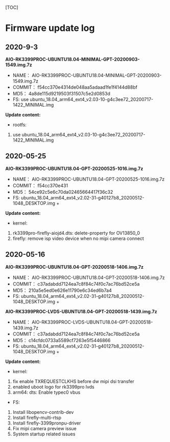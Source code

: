 [TOC]


# Firmware update log


## 2020-9-3
**AIO-RK3399PROC-UBUNTU18.04-MINIMAL-GPT-20200903-1549.img.7z**

* NAME： AIO-RK3399PROC-UBUNTU18.04-MINIMAL-GPT-20200903-1549.img.7z
* COMMIT： f54cc370e4314de048aa5adaad1fe1f4144d88bf
* MD5： 4a8de115d9219503f31507c5e2d0853d
* FS: use ubuntu_18.04_arm64_ext4_v2.03-10-g4c3ee72_20200717-1422_MINIMAL.img

**Update content:**
* rootfs:
1. use ubuntu_18.04_arm64_ext4_v2.03-10-g4c3ee72_20200717-1422_MINIMAL.img

## 2020-05-25

**AIO-RK3399PROC-UBUNTU18.04-GPT-20200525-1016.img.7z**

* NAME： AIO-RK3399PROC-UBUNTU18.04-GPT-20200525-1016.img.7z
* COMMIT： f54cc370e431
* MD5： 54ce92c5e6c70da02465664417f36c32
* FS: ubuntu_18.04_arm64_ext4_v2.02-31-g40127b8_20200512-1048_DESKTOP.img +

**Update content:**
* kernel:
1. rk3399pro-firefly-aiojd4.dts: delete-property for OV13850_0
2. firefly: remove isp video device when no mipi camera connect

## 2020-05-16
**AIO-RK3399PROC-UBUNTU18.04-GPT-20200518-1406.img.7z**

* NAME： AIO-RK3399PROC-UBUNTU18.04-GPT-20200518-1406.img.7z
* COMMIT： c37adabdd7124ea7c8f84c74f0c7ac76bd52ce5a
* MD5： 210a5e5ed0e626e11790e6c34ed6b7a4
* FS: ubuntu_18.04_arm64_ext4_v2.02-31-g40127b8_20200512-1048_DESKTOP.img +

**AIO-RK3399PROC-LVDS-UBUNTU18.04-GPT-20200518-1439.img.7z**

* NAME： AIO-RK3399PROC-LVDS-UBUNTU18.04-GPT-20200518-1439.img.7z
* COMMIT： c37adabdd7124ea7c8f84c74f0c7ac76bd52ce5a
* MD5： c14cfdc0733a5589cf7263e5f5446866
* FS: ubuntu_18.04_arm64_ext4_v2.02-31-g40127b8_20200512-1048_DESKTOP.img +

**Update content:**
* kernel:
1. fix enable TXREQUESTCLKHS before dw mipi dsi transfer
2. enabled uboot logo for rk3399pro lvds
3. arm64: dts: Enable typec0 vbus

* FS:
1. Install libopencv-contrib-dev
2. Install firefly-multi-rtsp
3. Install firefly-3399pronpu-driver
4. Fix mipi camera preview issue
5. System startup related issues
